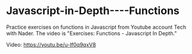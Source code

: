 ﻿# Javascript-in-Depth----Functions

Practice exercises on functions in Javascript from Youtube account Tech with Nader. The video is "Exercises: Functions - Javascript In Depth."

Video: https://youtu.be/u-If0q9qxV8
